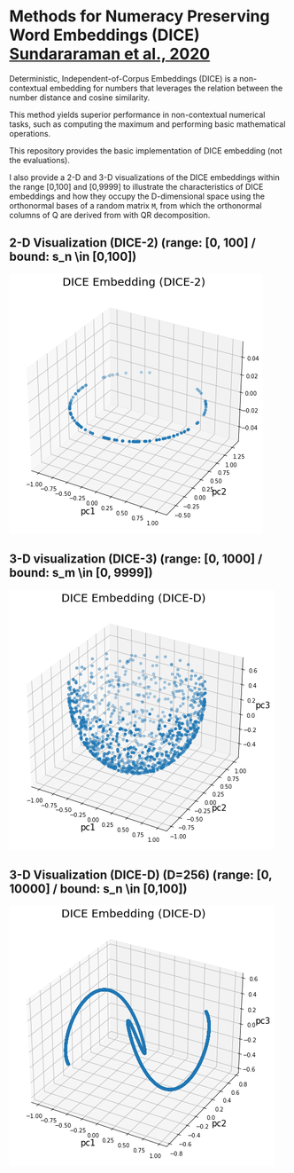 # Methods for Numeracy Preserving Word Embeddings (DICE) [Sundararaman et al., 2020](https://aclanthology.org/2020.emnlp-main.384.pdf)

Deterministic, Independent-of-Corpus Embeddings (DICE) is a non-contextual embedding for numbers that leverages the relation between the number distance and cosine similarity.

This method yields superior performance in non-contextual numerical tasks, such as computing the maximum and performing basic mathematical operations.

This repository provides the basic implementation of DICE embedding (not the evaluations).

I also provide a 2-D and 3-D visualizations of the DICE embeddings within the range [0,100] and [0,9999] to illustrate the characteristics of DICE embeddings and how they occupy the D-dimensional space using the orthonormal bases of a random matrix `M`, from which the orthonormal columns of Q are derived from with QR decomposition.

## 2-D Visualization (DICE-2) (range: [0, 100] / bound: s\_n \in [0,100])
![dice2d](./figures/dice-2.png)

## 3-D visualization (DICE-3) (range: [0, 1000] / bound: s\_m \in [0, 9999])
![dice3d](./figures/dice-3.png)

## 3-D Visualization (DICE-D) (D=256) (range: [0, 10000] / bound: s\_n \in [0,100])
![dice256d](./figures/dice-256.png)
